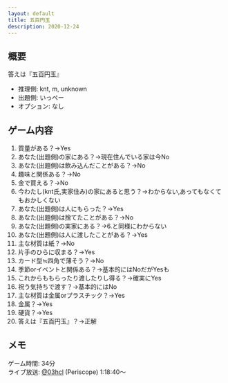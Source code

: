 ```yaml
---
layout: default
title: 五百円玉
description: 2020-12-24
---
```


## 概要

答えは『五百円玉』

- 推理側: knt, m, unknown
- 出題側: いっぺー
- オプション: なし

## ゲーム内容

1. 質量がある？→Yes
2. あなた(出題側)の家にある？→現在住んでいる家は今No
3. あなた(出題側)は飲み込んだことがある？→No
4. 趣味と関係ある？→No
5. 金で買える？→No
6. 今わたし(knt氏,実家住み)の家にあると思う？→わからない,あってもなくてもおかしくない
7. あなた(出題側)は人にもらった？→Yes
8. あなた(出題側)は捨てたことがある？→No
9. あなた(出題側)の実家にある？→6.と同様にわからない
10. あなた(出題側)は人に渡したことがある？→Yes
11. 主な材質は紙？→No
12. 片手のひらに収まる？→Yes
13. カード型≒四角で薄そう？→No
14. 季節orイベントと関係ある？→基本的にはNoだがYesも
15. これからももらったり渡したりし得る？→確実にYes
16. 祝う気持ちで渡す？→基本的にはNo
17. 主な材質は金属orプラスチック？→Yes
18. 金属？→Yes
19. 硬貨？→Yes
20. 答えは『五百円玉』？→正解

## メモ

ゲーム時間: 34分  
ライブ放送: [@03hcl](https://www.periscope.tv/03hcl/1djGXqDbONVJZ?t=1h18m40s) (Periscope) 1:18:40～
